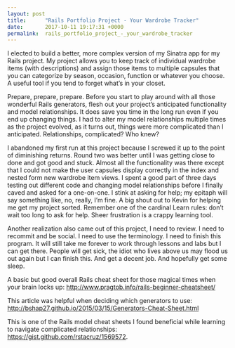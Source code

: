 ```yaml
---
layout: post
title:      "Rails Portfolio Project - Your Wardrobe Tracker"
date:       2017-10-11 19:17:31 +0000
permalink:  rails_portfolio_project_-_your_wardrobe_tracker
---
```



I elected to build a better, more complex version of my Sinatra app for my Rails project. My project allows you to keep track of individual wardrobe items (with descriptions) and assign those items to multiple capsules that you can categorize by season, occasion, function or whatever you choose. A useful tool if you tend to forget what’s in your closet. 

Prepare, prepare, prepare. Before you start to play around with all those wonderful Rails generators, flesh out your project’s anticipated functionality and model relationships. It does save you time in the long run even if you end up changing things. I had to alter my model relationships multiple times as the project evolved, as it turns out, things were more complicated than I anticipated. Relationships, complicated? Who knew? 

I abandoned my first run at this project because I screwed it up to the point of diminishing returns. Round two was better until I was getting close to done and got good and stuck. Almost all the functionality was there except that I could not make the user capsules display correctly in the index and nested form new wardrobe item views. I spent a good part of three days testing out different code and changing model relationships before I finally caved and asked for a one-on-one. I stink at asking for help; my epitaph will say something like, no, really, I’m fine. A big shout out to Kevin for helping me get my project sorted. Remember one of the cardinal Learn rules: don’t wait too long to ask for help. Sheer frustration is a crappy learning tool.

Another realization also came out of this project, I need to review. I need to recommit and be social. I need to use the terminology. I need to finish this program. It will still take me forever to work through lessons and labs but I can get there. People will get sick, the idiot who lives above us may flood us out again but I can finish this. And get a decent job. And hopefully get some sleep. 


A basic but good overall Rails cheat sheet for those magical times when your brain locks up: http://www.pragtob.info/rails-beginner-cheatsheet/

This article was helpful when deciding which generators to use: http://bshap27.github.io/2015/03/15/Generators-Cheat-Sheet.html

This is one of the Rails model cheat sheets I found beneficial while learning to navigate complicated relationships: https://gist.github.com/rstacruz/1569572.



